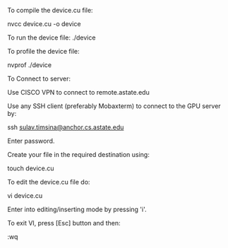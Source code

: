 To compile the device.cu file:

nvcc device.cu -o device


To run the device file:
./device



To profile the device file:

nvprof ./device




To Connect to server:

Use CISCO VPN to connect to remote.astate.edu


Use any SSH client (preferably Mobaxterm) to connect to the GPU server by:

ssh sulav.timsina@anchor.cs.astate.edu


Enter password.


Create your file in the required destination using:
  
touch device.cu



To edit the device.cu file do:

  vi device.cu


Enter into editing/inserting mode by pressing 'i'.



To exit VI, press
[Esc] button and then: 

:wq
